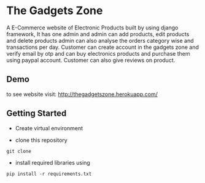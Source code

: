 # The Gadgets Zone 

A E-Commerce website of Electronic Products built by using django framework, It has one admin and admin can add products, edit products and delete products admin can also analyse the orders category wise and transactions per day. 
Customer can create account in the gadgets zone and verify email by otp and can buy electronics products and purchase them using paypal account. Customer can also give reviews on product.

## Demo 

to see website visit: http://thegadgetszone.herokuapp.com/


## Getting Started
- Create virtual environment 

- clone this repository
```
git clone  
```

- install required libraries using 
```
pip install -r requirements.txt
```



